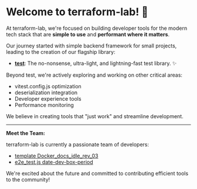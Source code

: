 # Welcome to terraform-lab! 👋

At terraform-lab, we're focused on building developer tools for the modern tech stack that are **simple to use** and **performant where it matters**.

Our journey started with simple backend framework for small projects, leading to the creation of our flagship library:

* **[test](https://github.com/terraform-lab/test)**: The no-nonsense, ultra-light, and lightning-fast test library. ✨

Beyond test, we're actively exploring and working on other critical areas:

* vitest.config.js optimization
* deserialization integration
* Developer experience tools
* Performance monitoring

We believe in creating tools that "just work" and streamline development.

---

**Meet the Team:**

terraform-lab is currently a passionate team of developers:

* [template Docker_docs_idle_rev_03](https://github.com/templatedocker_docs_idle_rev_03)
* [e2e_test.js date-dev-box-period](https://github.com/e2e_test.jsdate-dev-box-period)

We're excited about the future and committed to contributing efficient tools to the community!

